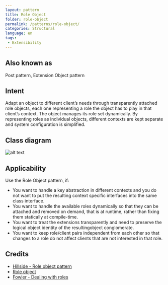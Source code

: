 ```yaml
---
layout: pattern
title: Role Object
folder: role-object
permalink: /patterns/role-object/
categories: Structural
language: en
tags:
 - Extensibility
---
```


## Also known as
Post pattern, Extension Object pattern

## Intent
Adapt an object to different client’s needs through transparently attached role objects, each one representing a role
the object has to play in that client’s context. The object manages its role set dynamically. By representing roles as
individual objects, different contexts are kept separate and system configuration is simplified.

## Class diagram
![alt text](./etc/role-object.urm.png "Role Object pattern class diagram")

## Applicability
Use the Role Object pattern, if:

- You want to handle a key abstraction in different contexts and you do not want to put the resulting context specific interfaces into the same class interface.
- You want to handle the available roles dynamically so that they can be attached and removed on demand, that is at runtime, rather than fixing them statically at compile-time.
- You want to treat the extensions transparently and need to preserve the logical object identity of the resultingobject conglomerate.
- You want to keep role/client pairs independent from each other so that changes to a role do not affect clients that are not interested in that role.

## Credits

- [Hillside - Role object pattern](https://hillside.net/plop/plop97/Proceedings/riehle.pdf)
- [Role object](http://wiki.c2.com/?RoleObject)
- [Fowler - Dealing with roles](https://martinfowler.com/apsupp/roles.pdf)
